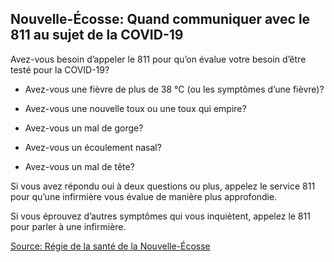 ## Nouvelle-Écosse: Quand communiquer avec le 811 au sujet de la COVID-19

Avez-vous besoin d’appeler le 811 pour qu’on évalue votre besoin d’être testé pour la COVID-19?

- Avez-vous une fièvre de plus de 38 °C (ou les symptômes d’une fièvre)?

- Avez-vous une nouvelle toux ou une toux qui empire?

- Avez-vous un mal de gorge?

- Avez-vous un écoulement nasal?

- Avez-vous un mal de tête?

Si vous avez répondu oui à deux questions ou plus, appelez le service 811 pour qu’une infirmière vous évalue de manière plus approfondie.

Si vous éprouvez d’autres symptômes qui vous inquiètent, appelez le 811 pour parler à une infirmière.

[Source: Régie de la santé de la Nouvelle-Écosse](https://when-to-call-about-covid19.novascotia.ca/fr)
